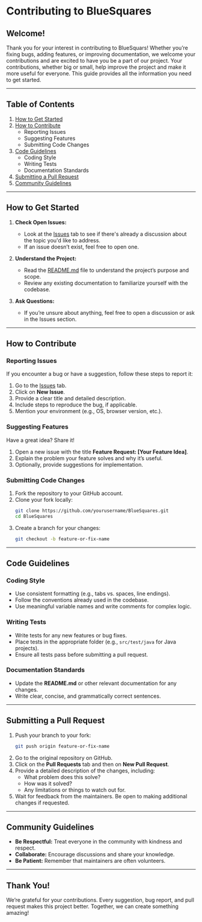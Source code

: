 
# Contributing to BlueSquares

## Welcome!

Thank you for your interest in contributing to BlueSquars! 
Whether you’re fixing bugs, adding features, or improving 
documentation, we welcome your contributions and are excited 
to have you be a part of our project.
Your contributions, whether big or small, help improve the 
project and make it more useful for everyone. This guide 
provides all the information you need to get started.


---


## Table of Contents

1. [How to Get Started](#how-to-get-started)
2. [How to Contribute](#how-to-contribute)
   - Reporting Issues
   - Suggesting Features
   - Submitting Code Changes
3. [Code Guidelines](#code-guidelines)
   - Coding Style
   - Writing Tests
   - Documentation Standards
4. [Submitting a Pull Request](#submitting-a-pull-request)
5. [Community Guidelines](#community-guidelines)


---


## How to Get Started

1. **Check Open Issues:**
   - Look at the [Issues](https://github.com/knowhere616/BlueSquares/issues) tab to see if there's already a discussion about the topic you'd like to address.
   - If an issue doesn’t exist, feel free to open one.

2. **Understand the Project:**
   - Read the [README.md](README.md) file to understand the project’s purpose and scope.
   - Review any existing documentation to familiarize yourself with the codebase.

3. **Ask Questions:**
   - If you’re unsure about anything, feel free to open a discussion or ask in the Issues section.


---


## How to Contribute

### Reporting Issues
If you encounter a bug or have a suggestion, follow these steps to report it:
1. Go to the [Issues](https://github.com/knowhere616/BlueSquares/issues) tab.
2. Click on **New Issue**.
3. Provide a clear title and detailed description.
4. Include steps to reproduce the bug, if applicable.
5. Mention your environment (e.g., OS, browser version, etc.).

### Suggesting Features
Have a great idea? Share it!
1. Open a new issue with the title **Feature Request: [Your Feature Idea]**.
2. Explain the problem your feature solves and why it’s useful.
3. Optionally, provide suggestions for implementation.

### Submitting Code Changes
1. Fork the repository to your GitHub account.
2. Clone your fork locally:
   ```bash
   git clone https://github.com/yourusername/BlueSquares.git
   cd BlueSquares
   ```
3. Create a branch for your changes:
   ```bash
   git checkout -b feature-or-fix-name
   ```


---


## Code Guidelines

### Coding Style
- Use consistent formatting (e.g., tabs vs. spaces, line endings).
- Follow the conventions already used in the codebase.
- Use meaningful variable names and write comments for complex logic.

### Writing Tests
- Write tests for any new features or bug fixes.
- Place tests in the appropriate folder (e.g., `src/test/java` for Java projects).
- Ensure all tests pass before submitting a pull request.

### Documentation Standards
- Update the **README.md** or other relevant documentation for any changes.
- Write clear, concise, and grammatically correct sentences.


---


## Submitting a Pull Request

1. Push your branch to your fork:
   ```bash
   git push origin feature-or-fix-name
   ```
2. Go to the original repository on GitHub.
3. Click on the **Pull Requests** tab and then on **New Pull Request**.
4. Provide a detailed description of the changes, including:
   - What problem does this solve?
   - How was it solved?
   - Any limitations or things to watch out for.
5. Wait for feedback from the maintainers. Be open to making additional changes if requested.


---


## Community Guidelines

- **Be Respectful:** Treat everyone in the community with kindness and respect.
- **Collaborate:** Encourage discussions and share your knowledge.
- **Be Patient:** Remember that maintainers are often volunteers.


---


## Thank You!

We’re grateful for your contributions. Every suggestion, bug 
report, and pull request makes this project better. Together, 
we can create something amazing!
